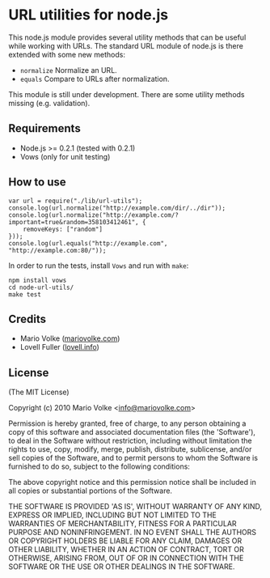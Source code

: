 URL utilities for node.js
============================================

This node.js module provides several utility methods that can be useful while working with URLs.
The standard URL module of node.js is there extended with some new methods:

- `normalize` Normalize an URL.
- `equals` Compare to URLs after normalization.

This module is still under development. There are some utility methods missing (e.g. validation).

## Requirements

- Node.js >= 0.2.1 (tested with 0.2.1)
- Vows (only for unit testing)

## How to use

	var url = require("./lib/url-utils");
	console.log(url.normalize("http://example.com/dir/../dir"));
	console.log(url.normalize("http://example.com/?important=true&random=358103412461", {
		removeKeys: ["random"]
	}));
	console.log(url.equals("http://example.com", "http://example.com:80/"));

In order to run the tests, install `Vows` and run with `make`:

	npm install vows
	cd node-url-utils/
	make test

## Credits

- Mario Volke ([mariovolke.com](http://mariovolke.com))
- Lovell Fuller ([lovell.info](http://lovell.info/))

## License 

(The MIT License)

Copyright (c) 2010 Mario Volke &lt;info@mariovolke.com&gt;

Permission is hereby granted, free of charge, to any person obtaining
a copy of this software and associated documentation files (the
'Software'), to deal in the Software without restriction, including
without limitation the rights to use, copy, modify, merge, publish,
distribute, sublicense, and/or sell copies of the Software, and to
permit persons to whom the Software is furnished to do so, subject to
the following conditions:

The above copyright notice and this permission notice shall be
included in all copies or substantial portions of the Software.

THE SOFTWARE IS PROVIDED 'AS IS', WITHOUT WARRANTY OF ANY KIND,
EXPRESS OR IMPLIED, INCLUDING BUT NOT LIMITED TO THE WARRANTIES OF
MERCHANTABILITY, FITNESS FOR A PARTICULAR PURPOSE AND NONINFRINGEMENT.
IN NO EVENT SHALL THE AUTHORS OR COPYRIGHT HOLDERS BE LIABLE FOR ANY
CLAIM, DAMAGES OR OTHER LIABILITY, WHETHER IN AN ACTION OF CONTRACT,
TORT OR OTHERWISE, ARISING FROM, OUT OF OR IN CONNECTION WITH THE
SOFTWARE OR THE USE OR OTHER DEALINGS IN THE SOFTWARE.
